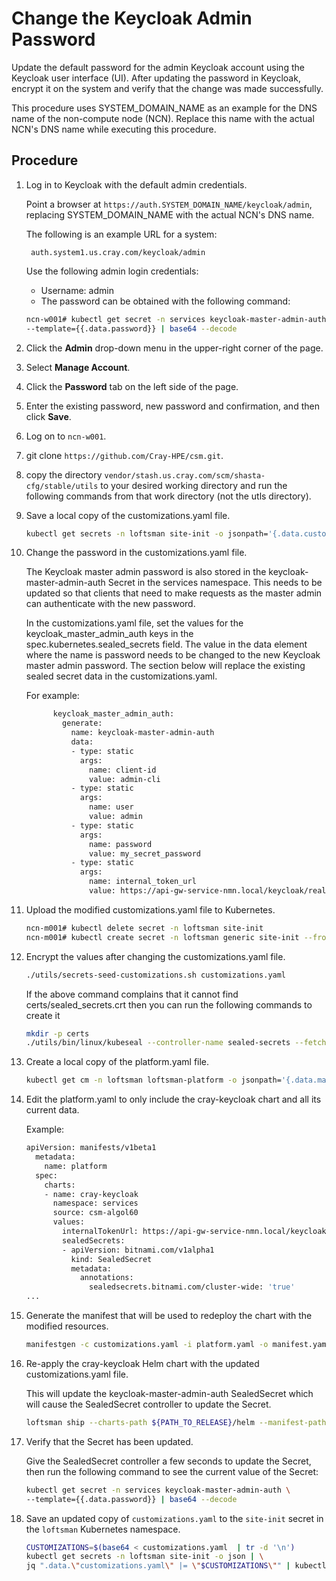 # Change the Keycloak Admin Password

Update the default password for the admin Keycloak account using the Keycloak user interface (UI). After updating the password in Keycloak, encrypt it on the system and verify that the change was made successfully.

This procedure uses SYSTEM\_DOMAIN\_NAME as an example for the DNS name of the non-compute node (NCN). Replace this name with the actual NCN's DNS name while executing this procedure.

## Procedure

1. Log in to Keycloak with the default admin credentials.

    Point a browser at `https://auth.SYSTEM_DOMAIN_NAME/keycloak/admin`, replacing SYSTEM\_DOMAIN\_NAME with the actual NCN's DNS name.

    The following is an example URL for a system:

   ```screen
    auth.system1.us.cray.com/keycloak/admin
    ```

    Use the following admin login credentials:

    - Username: admin
    - The password can be obtained with the following command:

    ```bash
    ncn-w001# kubectl get secret -n services keycloak-master-admin-auth \
    --template={{.data.password}} | base64 --decode
    ```

1. Click the **Admin** drop-down menu in the upper-right corner of the page.
1. Select **Manage Account**.
1. Click the **Password** tab on the left side of the page.
1. Enter the existing password, new password and confirmation, and then click **Save**.
1. Log on to `ncn-w001`.
1. git clone `https://github.com/Cray-HPE/csm.git`.
1. copy the directory `vendor/stash.us.cray.com/scm/shasta-cfg/stable/utils` to your desired working directory and run the following commands from that work directory (not the utls directory).
1. Save a local copy of the customizations.yaml file.

    ```bash
    kubectl get secrets -n loftsman site-init -o jsonpath='{.data.customizations\.yaml}' | base64 -d > customizations.yaml
    ```

1. Change the password in the customizations.yaml file.

    The Keycloak master admin password is also stored in the keycloak-master-admin-auth Secret in the services namespace. This needs to be updated so that clients that need to make requests as the master admin can authenticate with the new password.

    In the customizations.yaml file, set the values for the keycloak\_master\_admin\_auth keys in the spec.kubernetes.sealed\_secrets field. The value in the data element where the name is password needs to be changed to the new Keycloak master admin password. The section below will replace the existing sealed secret data in the customizations.yaml.

    For example:

    ```bash
          keycloak_master_admin_auth:
            generate:
              name: keycloak-master-admin-auth
              data:
              - type: static
                args:
                  name: client-id
                  value: admin-cli
              - type: static
                args:
                  name: user
                  value: admin
              - type: static
                args:
                  name: password
                  value: my_secret_password
              - type: static
                args:
                  name: internal_token_url
                  value: https://api-gw-service-nmn.local/keycloak/realms/master/protocol/openid-connect/token
    ```

1. Upload the modified customizations.yaml file to Kubernetes.

   ```bash
   ncn-m001# kubectl delete secret -n loftsman site-init
   ncn-m001# kubectl create secret -n loftsman generic site-init --from-file=customizations.yaml
   ```

1. Encrypt the values after changing the customizations.yaml file.

    ```bash
    ./utils/secrets-seed-customizations.sh customizations.yaml
    ```

    If the above command complains that it cannot find certs/sealed_secrets.crt then you can run the following commands to create it

    ```bash
    mkdir -p certs
    ./utils/bin/linux/kubeseal --controller-name sealed-secrets --fetch-cert > certs/sealed_secrets.crt
    ```

1. Create a local copy of the platform.yaml file.

    ```bash
    kubectl get cm -n loftsman loftsman-platform -o jsonpath='{.data.manifest\.yaml}'  > platform.yaml
    ```

1. Edit the platform.yaml to only include the cray-keycloak chart and all its current data.

    Example:

    ```bash
    apiVersion: manifests/v1beta1
      metadata:
        name: platform
      spec:
        charts:
        - name: cray-keycloak
          namespace: services
          source: csm-algol60
          values:
            internalTokenUrl: https://api-gw-service-nmn.local/keycloak/realms/master/protocol/openid-connect/token
            sealedSecrets:
            - apiVersion: bitnami.com/v1alpha1
              kind: SealedSecret
              metadata:
                annotations:
                  sealedsecrets.bitnami.com/cluster-wide: 'true'
    ...
    ```

1. Generate the manifest that will be used to redeploy the chart with the modified resources.

    ```bash
    manifestgen -c customizations.yaml -i platform.yaml -o manifest.yaml
    ```

1. Re-apply the cray-keycloak Helm chart with the updated customizations.yaml file.

    This will update the keycloak-master-admin-auth SealedSecret which will cause the SealedSecret controller to update the Secret.

    ```bash
    loftsman ship --charts-path ${PATH_TO_RELEASE}/helm --manifest-path ${PWD}/manifest.yaml
    ```

1. Verify that the Secret has been updated.

    Give the SealedSecret controller a few seconds to update the Secret, then run the following command to see the current value of the Secret:

    ```bash
    kubectl get secret -n services keycloak-master-admin-auth \
    --template={{.data.password}} | base64 --decode
    ```

1. Save an updated copy of `customizations.yaml` to the `site-init` secret in the `loftsman` Kubernetes namespace.

    ```bash
    CUSTOMIZATIONS=$(base64 < customizations.yaml  | tr -d '\n')
    kubectl get secrets -n loftsman site-init -o json | \
    jq ".data.\"customizations.yaml\" |= \"$CUSTOMIZATIONS\"" | kubectl apply -f -
    ```
